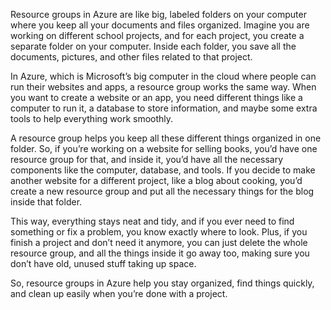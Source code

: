 Resource groups in Azure are like big, labeled folders on your computer where you keep all your documents and files organized. Imagine you are working on different school projects, and for each project, you create a separate folder on your computer. Inside each folder, you save all the documents, pictures, and other files related to that project.

In Azure, which is Microsoft’s big computer in the cloud where people can run their websites and apps, a resource group works the same way. When you want to create a website or an app, you need different things like a computer to run it, a database to store information, and maybe some extra tools to help everything work smoothly.

A resource group helps you keep all these different things organized in one folder. So, if you’re working on a website for selling books, you’d have one resource group for that, and inside it, you’d have all the necessary components like the computer, database, and tools. If you decide to make another website for a different project, like a blog about cooking, you’d create a new resource group and put all the necessary things for the blog inside that folder.

This way, everything stays neat and tidy, and if you ever need to find something or fix a problem, you know exactly where to look. Plus, if you finish a project and don’t need it anymore, you can just delete the whole resource group, and all the things inside it go away too, making sure you don’t have old, unused stuff taking up space.

So, resource groups in Azure help you stay organized, find things quickly, and clean up easily when you’re done with a project.